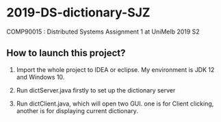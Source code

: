 # 2019-DS-dictionary-SJZ
 COMP90015 : Distributed Systems Assignment 1 at UniMelb 2019 S2

## How to launch this project?

 1. Import the whole project to IDEA or eclipse. My environment is JDK 12 and Windows 10.

 2. Run dictServer.java firstly to set up the dictionary server

 3. Run dictClient.java, which will open two GUI. one is for Client clicking, another is for displaying current dictionary.
 
